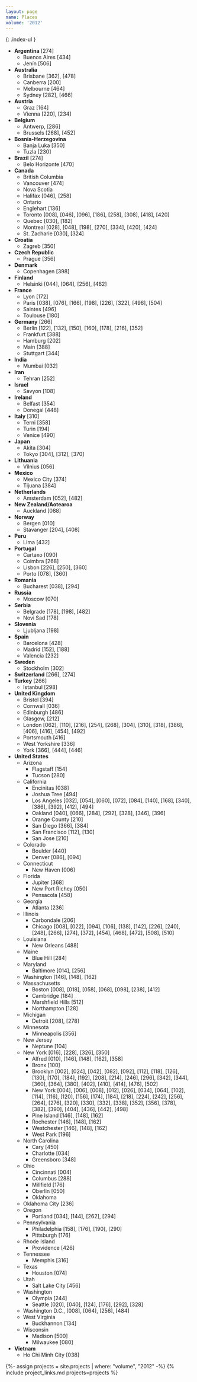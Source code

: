 ```yaml
---
layout: page
name: Places
volume: '2012'
---
```


{: .index-ul }
* **Argentina** [274]
  * Buenos Aires [434]
  * Jenín [506]
* **Australia**
  * Brisbane [362], [478]
  * Canberra [200]
  * Melbourne [464]
  * Sydney [282], [466]
* **Austria**
  * Graz [164]
  * Vienna [220], [234]
* **Belgium**
  * Antwerp, [286]
  * Brussels [268], [452]
* **Bosnia-Herzegovina**
  * Banja Luka [350]
  * Tuzla [230]
* **Brazil** [274]
  * Belo Horizonte [470]
* **Canada**
  * British Columbia
  * Vancouver [474]
  * Nova Scotia
  * Halifax [046], [258]
  * Ontario
  * Englehart [136]
  * Toronto [008], [046], [096], [186], [258], [308], [418], [420]
  * Quebec [030], [182]
  * Montreal [028], [048], [198], [270], [334], [420], [424]
  * St. Zacharie [030], [324]
* **Croatia**
  * Zagreb [350]
* **Czech Republic**
  * Prague [356]
* **Denmark**
  * Copenhagen [398]
* **Finland**
  * Helsinki [044], [064], [256], [462]
* **France**
  * Lyon [172]
  * Paris [038], [076], [166], [198], [226], [322], [496], [504]
  * Saintes [496]
  * Toulouse [180]
* **Germany** [266]
  * Berlin [122], [132], [150], [160], [178], [216], [352]
  * Frankfurt [388]
  * Hamburg [202]
  * Main [388]
  * Stuttgart [344]
* **India**
  * Mumbai [032]
* **Iran**
  * Tehran [252]
* **Israel**
  * Savyon [108]
* **Ireland**
  * Belfast [354]
  * Donegal [448]
* **Italy** [310]
  * Terni [358]
  * Turin [194]
  * Venice [490]
* **Japan**
  * Akita [304]
  * Tokyo [304], [312], [370]
* **Lithuania**
  * Vilnius [056]
* **Mexico**
  * Mexico City [374]
  * Tijuana [384]
* **Netherlands**
  * Amsterdam [052], [482]
* **New Zealand/Aotearoa**
  * Auckland [088]
* **Norway**
  * Bergen [010]
  * Stavanger [204], [408]
* **Peru**
  * Lima [432]
* **Portugal**
  * Cartaxo [090]
  * Coimbra [268]
  * Lisbon [226], [250], [360]
  * Porto [078], [360]
* **Romania**
  * Bucharest [038], [294]
* **Russia**
  * Moscow [070]
* **Serbia**
  * Belgrade [178], [198], [482]
  * Novi Sad [178]
* **Slovenia**
  * Ljubljana [198]
* **Spain**
  * Barcelona [428]
  * Madrid [152], [188]
  * Valencia [232]
* **Sweden**
  * Stockholm [302]
* **Switzerland** [266], [274]
* **Turkey** [266]
  * Istanbul [298]
* **United Kingdom**
  * Bristol [394]
  * Cornwall [036]
  * Edinburgh [486]
  * Glasgow, [212]
  * London [062], [110], [216], [254], [268], [304], [310], [318],
[386], [406], [416], [454], [492]
  * Portsmouth [416]
  * West Yorkshire [336]
  * York [366], [444], [446]
* **United States**
  * Arizona
    * Flagstaff [154]
    * Tucson [280]
  * California
    * Encinitas [038]
    * Joshua Tree [494]
    * Los Angeles [032], [054], [060], [072], [084], [140], [168], [340], [386], [392], [412], [494]
    * Oakland [040], [066], [284], [292], [328], [346], [396]
    * Orange County [210]
    * San Diego [366], [384]
    * San Francisco [112], [130]
    * San Jose [210]
  * Colorado
    * Boulder [440]
    * Denver [086], [094]
  * Connecticut
    * New Haven [006]
  * Florida
    * Jupiter [368]
    * New Port Richey [050]
    * Pensacola [458]
  * Georgia
    * Atlanta [236]
  * Illinois
    * Carbondale [206]
    * Chicago [008], [022], [094], [106], [138], [142], [226], [240], [248], [266], [274], [372], [454], [468], [472], [508], [510]
  * Louisiana
    * New Orleans [488]
  * Maine
    * Blue Hill [284]
  * Maryland
    * Baltimore [014], [256]
  * Washington [146], [148], [162]
  * Massachusetts
    * Boston [008], [018], [058], [068], [098], [238], [412]
    * Cambridge [184]
    * Marshfield Hills [512]
    * Northampton [128]
  * Michigan
    * Detroit [208], [278]
  * Minnesota
    * Minneapolis [356]
  * New Jersey
    * Neptune [104]
  * New York [016], [228], [326], [350]
    * Alfred [010], [146], [148], [162], [358]
    * Bronx [100]
    * Brooklyn [002], [024], [042], [082], [092], [112], [118], [126], [130], [170], [184], [192], [208], [214], [246], [296], [342], [344], [360], [364], [380], [402], [410], [414], [476], [502]
    * New York [004], [006], [008], [012], [026], [034], [064], [102], [114], [116], [120], [156], [174], [184], [218], [224], [242], [256], [264], [276], [320], [330], [332], [338], [352], [356], [378], [382], [390], [404], [436], [442], [498]
    * Pine Island [146], [148], [162]
    * Rochester [146], [148], [162]
    * Westchester [146], [148], [162]
    * West Park [196]
  * North Carolina
    * Cary [450]
    * Charlotte [034]
    * Greensboro [348]
  * Ohio
    * Cincinnati [004]
    * Columbus [288]
    * Millfield [176]
    * Oberlin [050]
    * Oklahoma
  * Oklahoma City [236]
  * Oregon
    * Portland [034], [144], [262], [294]
  * Pennsylvania
    * Philadelphia [158], [176], [190], [290]
    * Pittsburgh [176]
  * Rhode Island
    * Providence [426]
  * Tennessee
    * Memphis [316]
  * Texas
    * Houston [074]
  * Utah
    * Salt Lake City [456]
  * Washington
    * Olympia [244]
    * Seattle [020], [040], [124], [176], [292], [328]
  * Washington D.C., [008], [064], [256], [484]
  * West Virginia
    * Buckhannon [134]
  * Wisconsin
    * Madison [500]
    * Milwaukee [080]
* **Vietnam**
  * Ho Chi Minh City [038]

{%- assign projects = site.projects | where: "volume", "2012" -%}
{% include project_links.md projects=projects %}

